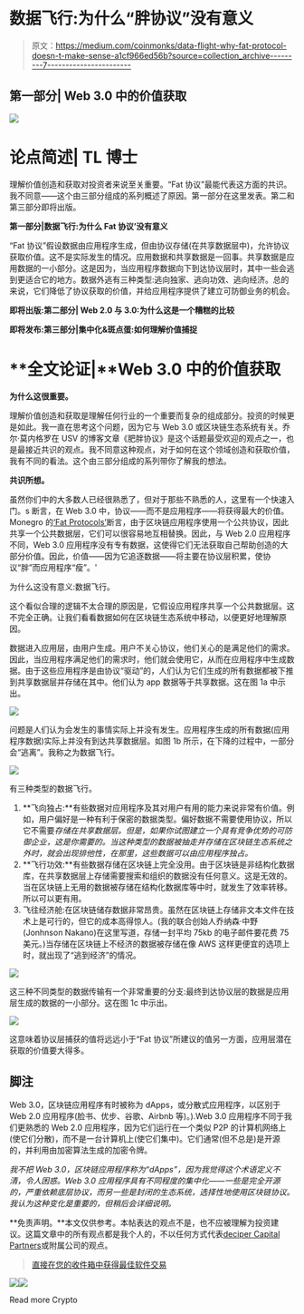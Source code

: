 # 数据飞行:为什么“胖协议”没有意义

> 原文：<https://medium.com/coinmonks/data-flight-why-fat-protocol-doesn-t-make-sense-a1cf966ed56b?source=collection_archive---------7----------------------->

## **第一部分| Web 3.0 中的价值获取**

![](img/7a259b1d8796878de4a33a4d1f738981.png)

# **论点简述| TL 博士**

理解价值创造和获取对投资者来说至关重要。“Fat 协议”最能代表这方面的共识。我不同意——这个由三部分组成的系列概述了原因。第一部分在这里发表。第二和第三部分即将出版。

**第一部分|数据飞行:为什么 Fat 协议’没有意义**

“Fat 协议”假设数据由应用程序生成，但由协议存储(在共享数据层中)，允许协议获取价值。这不是实际发生的情况。应用数据和共享数据是一回事。共享数据是应用数据的一小部分。这是因为，当应用程序数据向下到达协议层时，其中一些会逃到更适合它的地方。数据外逃有三种类型:逃向独家、逃向功效、逃向经济。总的来说，它们降低了协议获取的价值，并给应用程序提供了建立可防御业务的机会。

**即将出版:第二部分| Web 2.0 与 3.0:为什么这是一个糟糕的比较**

**即将发布:第三部分|集中化&斑点蛋:如何理解价值捕捉**

# **全文论证|**Web 3.0 中的价值获取

**为什么这很重要。**

理解价值创造和获取是理解任何行业的一个重要而复杂的组成部分。投资的时候更是如此。我一直在思考这个问题，因为它与 Web 3.0 或区块链生态系统有关。乔尔·莫内格罗在 USV 的博客文章《肥胖协议》是这个话题最受欢迎的观点之一，也是最接近共识的观点。我不同意这种观点，对于如何在这个领域创造和获取价值，我有不同的看法。这个由三部分组成的系列带你了解我的想法。

**共识所想。**

虽然你们中的大多数人已经很熟悉了，但对于那些不熟悉的人，这里有一个快速入门。s 断言，在 Web 3.0 中，协议——而不是应用程序——将获得最大的价值。Monegro 的[‘Fat Protocols’](https://www.usv.com/blog/fat-protocols)断言，由于区块链应用程序使用一个公共协议，因此共享一个公共数据层，它们可以很容易地互相替换。因此，与 Web 2.0 应用程序不同，Web 3.0 应用程序没有专有数据，这使得它们无法获取自己帮助创造的大部分价值。因此，价值——因为它追逐数据——将主要在协议层积累，使协议“胖”而应用程序“瘦”。'

为什么这没有意义:数据飞行。

这个看似合理的逻辑不太合理的原因是，它假设应用程序共享一个公共数据层。这不完全正确。让我们看看数据如何在区块链生态系统中移动，以便更好地理解原因。

数据进入应用层，由用户生成。用户不关心协议，他们关心的是满足他们的需求。因此，当应用程序满足他们的需求时，他们就会使用它，从而在应用程序中生成数据。由于这些应用程序是由协议“驱动”的，人们认为它们生成的所有数据都被下推到共享数据层并存储在其中。他们认为 app 数据等于共享数据。这在图 1a 中示出。

![](img/f74d6b4d3166efd8fd0455c44dd42711.png)

问题是人们认为会发生的事情实际上并没有发生。应用程序生成的所有数据(应用程序数据)实际上并没有到达共享数据层。如图 1b 所示，在下降的过程中，一部分会“逃离”。我称之为数据飞行。

![](img/634287fbdde8cc6456b6c2c323916128.png)

有三种类型的数据飞行。

1.  **飞向独占:**有些数据对应用程序及其对用户有用的能力来说非常有价值。例如，用户偏好是一种有利于保密的数据类型。偏好数据不需要使用协议，所以它不需要*存储在共享数据层。但是，如果你试图建立一个具有竞争优势的可防御企业，这是你需要的。当这种类型的数据被抽走并存储在区块链生态系统之外时，就会出现排他性，在那里，这些数据可以由应用程序独占。*
2.  **飞行功效:**有些数据存储在区块链上完全没用。由于区块链是非结构化数据库，在共享数据层上存储需要搜索和组织的数据没有任何意义。这是无效的。当在区块链上无用的数据被存储在结构化数据库等中时，就发生了效率转移。所以可以更有用。
3.  飞往经济舱:在区块链储存数据非常昂贵。虽然在区块链上存储非文本文件在技术上是可行的，但它的成本高得惊人。(我的联合创始人乔纳森·中野(Jonhnson Nakano)在这里写道，存储一封平均 75kb 的电子邮件要花费 75 美元。)当存储在区块链上不经济的数据被存储在像 AWS 这样更便宜的选项上时，就出现了“逃到经济”的情况。

![](img/8150a115e88f3aac9ca69a40b9a9236d.png)

这三种不同类型的数据传输有一个非常重要的分支:最终到达协议层的数据是应用层生成的数据的一小部分。这在图 1c 中示出。

![](img/e638fb87bb1fe670eb2cad2f5eac7b8c.png)

这意味着协议层捕获的值将远远小于“Fat 协议”所建议的值另一方面，应用层潜在获取的价值要大得多。

## 脚注

Web 3.0，区块链应用程序有时被称为 dApps，或分散式应用程序，以区别于 Web 2.0 应用程序(脸书、优步、谷歌、Airbnb 等)。).Web 3.0 应用程序不同于我们更熟悉的 Web 2.0 应用程序，因为它们运行在一个类似 P2P 的计算机网络上(使它们分散)，而不是一台计算机上(使它们集中)。它们通常(但不总是)是开源的，并利用由加密算法生成的加密令牌。

*我不把 Web 3.0，区块链应用程序称为“dApps”，因为我觉得这个术语定义不清，令人困惑。Web 3.0 应用程序具有不同程度的集中化——一些是完全开源的，严重依赖底层协议，而另一些是封闭的生态系统，选择性地使用区块链协议。我认为这种变化是重要的，但稍后会详细说明。*

**免责声明。**本文仅供参考。本帖表达的观点不是，也不应被理解为投资建议。这篇文章中的所有观点都是我个人的，不以任何方式代表[deciper Capital Partners](http://decipher.capital/blog.html)或附属公司的观点。

> [直接在您的收件箱中获得最佳软件交易](https://coincodecap.com/?utm_source=coinmonks)

[![](img/7c0b3dfdcbfea594cc0ae7d4f9bf6fcb.png)](https://coincodecap.com/?utm_source=coinmonks)[![](img/449450761cd76f44f9ae574333f9e9af.png)](http://bit.ly/2G71Sp7)

Read more Crypto